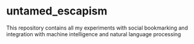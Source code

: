 untamed_escapism
================

This repository contains all my experiments with social bookmarking and integration with machine intelligence and natural language processing

